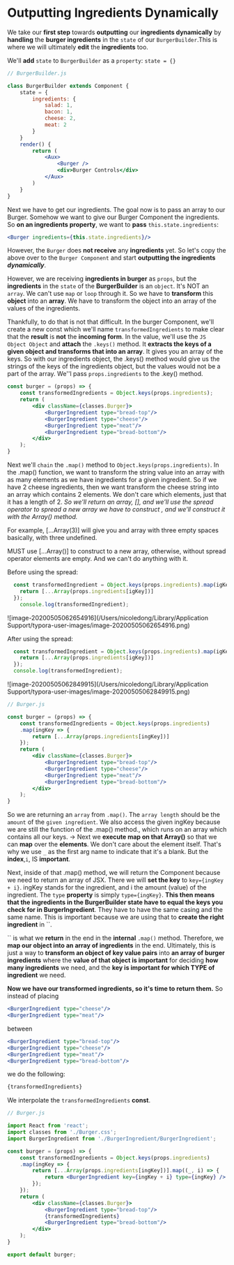# Outputting Ingredients Dynamically

We take our **first step** towards **outputting** our **ingredients dynamically** by **handling** the **burger ingredients** in the `state` of our `BurgerBuilder`.This is where we will ultimately **edit** the **ingredients** too.

We'll **add** `state` to `BurgerBuilder` as a `property`: `state = {}`

```jsx
// BurgerBuilder.js

class BurgerBuilder extends Component {
    state = {
        ingredients: {
            salad: 1,
            bacon: 1,
            cheese: 2,
            meat: 2
        }
    }
    render() {
        return (
            <Aux>
                <Burger />
                <div>Burger Controls</div>
            </Aux>
        )
    }
}
```

Next we have to get our ingredients. The goal now is to pass an array to our Burger. Somehow we want to give our Burger Component the ingredients. So **on an ingredients property**, we want to **pass** `this.state.ingredients`:

```jsx
<Burger ingredients={this.state.ingredients}/>
```

However, the `Burger` does **not receive** any **ingredients** yet. So let's copy the above over to the `Burger Component` and start **outputting the ingredients** ***dynamically***.

However, we are receiving **ingredients in burger** as `props`, but the **ingredients** in the `state` of the **BurgerBuilder** is an `object`. It's NOT an `array`. We can't use `map` or `loop` through it. So we have to **transform** this **object** into an **array**. We have to transform the object into an array of the values of the ingredients.

Thankfully, to do that is not that difficult. In the burger Component, we'll create a new const which we'll name `transformedIngredients` to make clear that the **result** is **not** the **incoming form**. In the value, we'll use the `JS Object Object` and **attach** the `.keys()` method. It **extracts the keys of a given object and transforms that into an array**. It gives you an array of the keys. So with our ingredients object, the .keys() method would give us the strings of the keys of the ingredients object, but the values would not be a part of the array. We''l pass `props.ingredients` to the .key() method.

```jsx
const burger = (props) => {
    const transformedIngredients = Object.keys(props.ingredients);
    return (
        <div className={classes.Burger}>
            <BurgerIngredient type="bread-top"/>
            <BurgerIngredient type="cheese"/>
            <BurgerIngredient type="meat"/>
            <BurgerIngredient type="bread-bottom"/>
        </div>
    );
}
```

Next we'll `chain` the `.map()` method to `Object.keys(props.ingredients)`. In the .map() function, we want to transform the string value into an array with as many elements as we have ingredients for a given ingredient. So if we have 2 cheese ingredients, then we want transform the cheese string into an array which contains 2 elements. We don't care which elements, just that it has a length of 2. *So we'll return an array, [], and we'll use the spread operator to spread a new array we have to construct , and we'll construct it with the Array() method.*

For example,  [...Array(3)] will give you and array with three empty spaces basically, with three undefined.

MUST use [...Array()] to construct to a new array, otherwise, without spread operator elements are empty. And we can't do anything with it.

Before using the spread:

```jsx
  const transformedIngredient = Object.keys(props.ingredients).map(igKey => {
    return [...Array(props.ingredients[igKey])]
  });
	console.log(transformedIngredient);
```

 ![image-20200505062654916](/Users/nicoledong/Library/Application Support/typora-user-images/image-20200505062654916.png)

After using the spread:

```jsx
  const transformedIngredient = Object.keys(props.ingredients).map(igKey => {
    return [...Array(props.ingredients[igKey])]
  });
  console.log(transformedIngredient);
```

![image-20200505062849915](/Users/nicoledong/Library/Application Support/typora-user-images/image-20200505062849915.png)

 

```jsx
// Burger.js

const burger = (props) => {
    const transformedIngredients = Object.keys(props.ingredients)
    .map(ingKey => {
        return [...Array(props.ingredients[ingKey])]
    });
    return (
        <div className={classes.Burger}>
            <BurgerIngredient type="bread-top"/>
            <BurgerIngredient type="cheese"/>
            <BurgerIngredient type="meat"/>
            <BurgerIngredient type="bread-bottom"/>
        </div>
    );
}
```

So we are returning an `array` from `.map()`. The `array length` should be the `amount` of the `given ingredient`. We also access the given ingKey because we are still the function of the .map() method., which runs on an array which contains all our keys. -> Next we **execute map on that Array()** so that we can **map** over the **elements**. We don't care about the element itself. That's why we use `_` as the first arg name to indicate that it's a blank. But the **index**,`i`, IS **important**.

Next, inside of that .map() method, we will return the <BurgerIngredient /> Component because we need to return an array of JSX. There we will **set the key** to `key={ingKey + i}`. ingKey stands for the ingredient, and i the amount (value) of the ingredient. The `type` **property** is simply `type={ingKey}`. **This then means that the ingredients in the BurgerBuilder state have to equal the keys you check for in BurgerIngredient**. They have to have the same casing and the same name. This is important because we are using that to **create the right ingredient** in ``.

`` is what we **return** in the end in the **internal** `.map()` method. Therefore, we **map our object into an array of ingredients** in the end. Ultimately, this is just a way to **transform an object of key value pairs** into **an array of burger ingredients** where the **value of that object is important** for deciding **how many ingredients** we need, and the **key is important for which TYPE of ingredient** we need.

**Now we have our transformed ingredients, so it's time to return them.** So instead of placing

```jsx
<BurgerIngredient type="cheese"/>
<BurgerIngredient type="meat"/>
```

between

```jsx
<BurgerIngredient type="bread-top"/>
<BurgerIngredient type="cheese"/>
<BurgerIngredient type="meat"/>
<BurgerIngredient type="bread-bottom"/>
```

we do the following:

```jsx
{transformedIngredients}
```

We interpolate the `transformedIngredients` **const**.

```jsx
// Burger.js

import React from 'react';
import classes from './Burger.css';
import BurgerIngredient from './BurgerIngredient/BurgerIngredient';

const burger = (props) => {
    const transformedIngredients = Object.keys(props.ingredients)
    .map(ingKey => {
        return [...Array(props.ingredients[ingKey])].map((_, i) => {
            return <BurgerIngredient key={ingKey + i} type={ingKey} />
        });
    });
    return (
        <div className={classes.Burger}>
            <BurgerIngredient type="bread-top"/>
            {transformedIngredients}
            <BurgerIngredient type="bread-bottom"/>
        </div>
    );
}

export default burger;
```